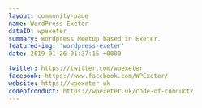 ```yaml
---
layout: community-page
name: WordPress Exeter
dataID: wpexeter
summary: Wordpress Meetup based in Exeter.
featured-img: 'wordpress-exeter'
date: 2019-01-26 01:37:15 +0000

twitter: https://twitter.com/wpexeter
facebook: https://www.facebook.com/WPExeter/
website: https://wpexeter.uk
codeofconduct: https://wpexeter.uk/code-of-conduct/
---
```

